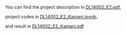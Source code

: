 
You can find the project description in [DL14002_E2.pdf](./DL14002_E2.pdf),

project codes in [DL14002_E2_Kamani.ipynb](./DL14002_E2_Kamani.ipynb),

and result in  [DL14002_E2_Kamani.pdf](./DL14002_E2_Kamani.pdf)
